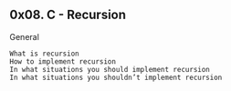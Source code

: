 ## 0x08. C - Recursion

General

    What is recursion
    How to implement recursion
    In what situations you should implement recursion
    In what situations you shouldn’t implement recursion

